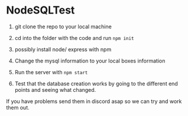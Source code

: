# NodeSQLTest

1. git clone the repo to your local machine

2. cd into the folder with the code and run `npm init`

3. possibly install node/ express with npm

4. Change the mysql information to your local boxes information

5. Run the server with `npm start` 

6. Test that the database creation works by going to the different end points and seeing what changed.

If you have problems send them in discord asap so we can try and work them out.
